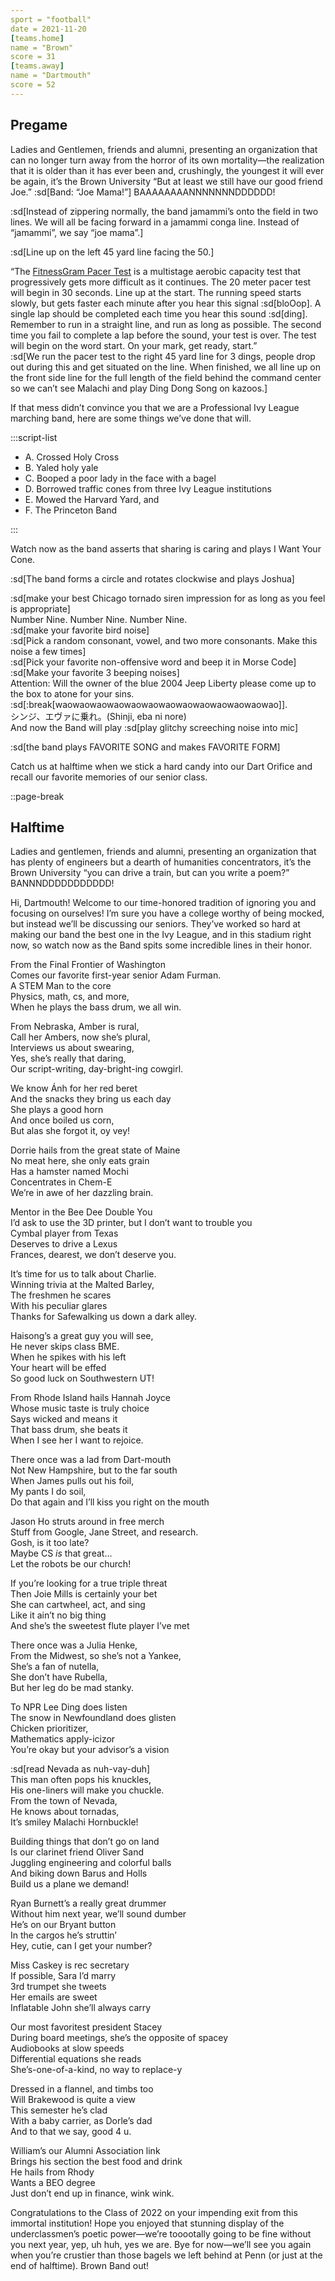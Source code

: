 ```yaml
---
sport = "football"
date = 2021-11-20
[teams.home]
name = "Brown"
score = 31
[teams.away]
name = "Dartmouth"
score = 52
---
```


## Pregame

Ladies and Gentlemen, friends and alumni, presenting an organization that can no longer turn away from the horror of its own mortality—the realization that it is older than it has ever been and, crushingly, the youngest it will ever be again, it’s the Brown University “But at least we still have our good friend Joe.” :sd[Band: “Joe Mama!”] BAAAAAAAANNNNNNNDDDDDD!

:sd[Instead of zippering normally, the band jamammi’s onto the field in two lines. We will all be facing forward in a jamammi conga line. Instead of “jamammi”, we say “joe mama”.]

:sd[Line up on the left 45 yard line facing the 50.]

“The [FitnessGram Pacer Test](https://www.youtube.com/watch?v=Y82jDHRrswc) is a multistage aerobic capacity test that progressively gets more difficult as it continues. The 20 meter pacer test will begin in 30 seconds. Line up at the start. The running speed starts slowly, but gets faster each minute after you hear this signal :sd[bloOop]. A single lap should be completed each time you hear this sound :sd[ding]. Remember to run in a straight line, and run as long as possible. The second time you fail to complete a lap before the sound, your test is over. The test will begin on the word start. On your mark, get ready, start.”\
:sd[We run the pacer test to the right 45 yard line for 3 dings, people drop out during this and get situated on the line. When finished, we all line up on the front side line for the full length of the field behind the command center so we can’t see Malachi and play Ding Dong Song on kazoos.]

If that mess didn’t convince you that we are a Professional Ivy League marching band, here are some things we’ve done that will.

:::script-list

- A. Crossed Holy Cross
- B. Yaled holy yale
- C. Booped a poor lady in the face with a bagel
- D. Borrowed traffic cones from three Ivy League institutions
- E. Mowed the Harvard Yard, and
- F. The Princeton Band

:::

Watch now as the band asserts that sharing is caring and plays I Want Your Cone.

:sd[The band forms a circle and rotates clockwise and plays Joshua]

:sd[make your best Chicago tornado siren impression for as long as you feel is appropriate]\
Number Nine. Number Nine. Number Nine.\
:sd[make your favorite bird noise]\
:sd[Pick a random consonant, vowel, and two more consonants. Make this noise a few times]\
:sd[Pick your favorite non-offensive word and beep it in Morse Code]\
:sd[Make your favorite 3 beeping noises]\
Attention: Will the owner of the blue 2004 Jeep Liberty please come up to the box to atone for your sins.\
:sd[:break[waowaowaowaowaowaowaowaowaowaowaowaowao]].\
シンジ、エヴァに乗れ。(Shinji, eba ni nore)\
And now the Band will play :sd[play glitchy screeching noise into mic]

:sd[the band plays FAVORITE SONG and makes FAVORITE FORM]

Catch us at halftime when we stick a hard candy into our Dart Orifice and recall our favorite memories of our senior class.

::page-break

## Halftime

Ladies and gentlemen, friends and alumni, presenting an organization that has plenty of engineers but a dearth of humanities concentrators, it’s the Brown University “you can drive a train, but can you write a poem?” BANNNDDDDDDDDDDD!

Hi, Dartmouth! Welcome to our time-honored tradition of ignoring you and focusing on ourselves! I’m sure you have a college worthy of being mocked, but instead we’ll be discussing our seniors. They’ve worked so hard at making our band the best one in the Ivy League, and in this stadium right now, so watch now as the Band spits some incredible lines in their honor.

From the Final Frontier of Washington\
Comes our favorite first-year senior Adam Furman.\
A STEM Man to the core\
Physics, math, cs, and more,\
When he plays the bass drum, we all win.

From Nebraska, Amber is rural,\
Call her Ambers, now she’s plural,\
Interviews us about swearing,\
Yes, she’s really that daring,\
Our script-writing, day-bright-ing cowgirl.

We know Ánh for her red beret\
And the snacks they bring us each day\
She plays a good horn\
And once boiled us corn,\
But alas she forgot it, oy vey!

Dorrie hails from the great state of Maine\
No meat here, she only eats grain\
Has a hamster named Mochi\
Concentrates in Chem-E\
We’re in awe of her dazzling brain.

Mentor in the Bee Dee Double You\
I’d ask to use the 3D printer, but I don’t want to trouble you\
Cymbal player from Texas\
Deserves to drive a Lexus\
Frances, dearest, we don’t deserve you.

It’s time for us to talk about Charlie.\
Winning trivia at the Malted Barley,\
The freshmen he scares\
With his peculiar glares\
Thanks for Safewalking us down a dark alley.

Haisong’s a great guy you will see,\
He never skips class BME.\
When he spikes with his left\
Your heart will be effed\
So good luck on Southwestern UT!

From Rhode Island hails Hannah Joyce\
Whose music taste is truly choice\
Says wicked and means it\
That bass drum, she beats it\
When I see her I want to rejoice.

There once was a lad from Dart-mouth\
Not New Hampshire, but to the far south\
When James pulls out his foil,\
My pants I do soil,\
Do that again and I’ll kiss you right on the mouth

Jason Ho struts around in free merch\
Stuff from Google, Jane Street, and research.\
Gosh, is it too late?\
Maybe CS _is_ that great...\
Let the robots be our church!

If you’re looking for a true triple threat\
Then Joie Mills is certainly your bet\
She can cartwheel, act, and sing\
Like it ain’t no big thing\
And she’s the sweetest flute player I’ve met

There once was a Julia Henke,\
From the Midwest, so she’s not a Yankee,\
She’s a fan of nutella,\
She don’t have Rubella,\
But her leg do be mad stanky.

To NPR Lee Ding does listen\
The snow in Newfoundland does glisten\
Chicken prioritizer,\
Mathematics apply-icizor\
You’re okay but your advisor’s a vision

:sd[read Nevada as nuh-vay-duh]\
This man often pops his knuckles,\
His one-liners will make you chuckle.\
From the town of Nevada,\
He knows about tornadas,\
It’s smiley Malachi Hornbuckle!

Building things that don’t go on land\
Is our clarinet friend Oliver Sand\
Juggling engineering and colorful balls\
And biking down Barus and Holls\
Build us a plane we demand!

Ryan Burnett’s a really great drummer\
Without him next year, we’ll sound dumber\
He’s on our Bryant button\
In the cargos he’s struttin’\
Hey, cutie, can I get your number?

Miss Caskey is rec secretary\
If possible, Sara I’d marry\
3rd trumpet she tweets\
Her emails are sweet\
Inflatable John she’ll always carry

Our most favoritest president Stacey\
During board meetings, she’s the opposite of spacey\
Audiobooks at slow speeds\
Differential equations she reads\
She’s-one-of-a-kind, no way to replace-y

Dressed in a flannel, and timbs too\
Will Brakewood is quite a view\
This semester he’s clad\
With a baby carrier, as Dorle’s dad\
And to that we say, good 4 u.

William’s our Alumni Association link\
Brings his section the best food and drink\
He hails from Rhody\
Wants a BEO degree\
Just don’t end up in finance, wink wink.

Congratulations to the Class of 2022 on your impending exit from this immortal institution! Hope you enjoyed that stunning display of the underclassmen’s poetic power—we’re tooootally going to be fine without you next year, yep, uh huh, yes we are. Bye for now—we’ll see you again when you’re crustier than those bagels we left behind at Penn (or just at the end of halftime). Brown Band out!
